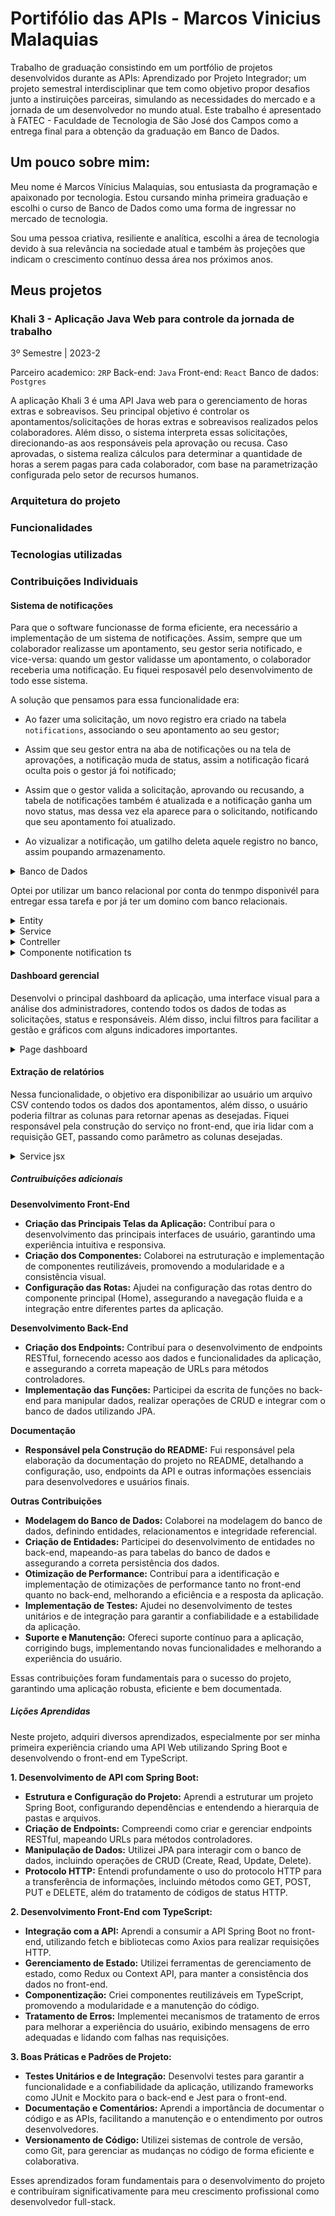 # Portifólio das APIs - Marcos Vinicius Malaquias

Trabalho de graduação consistindo em um portfólio de projetos desenvolvidos durante as APIs: Aprendizado por Projeto Integrador; um projeto semestral interdisciplinar que tem como objetivo propor desafios junto a instiruições parceiras, simulando as necessidades do mercado e a jornada de um desenvolvedor no mundo atual. Este trabalho é apresentado à FATEC - Faculdade de Tecnologia de São José dos Campos como a entrega final para a obtenção da graduação em Banco de Dados.

## Um pouco sobre mim:

Meu nome é Marcos Vínicius Malaquias, sou entusiasta da programação e apaixonado por tecnologia. Estou cursando minha primeira graduação e escolhi o curso de Banco de Dados como uma forma de ingressar no mercado de tecnologia. 

Sou uma pessoa criativa, resiliente e analítica, escolhi a área de tecnologia devido à sua relevância na sociedade atual e também às projeções que indicam o crescimento contínuo dessa área nos próximos anos.

## Meus projetos

### Khali 3 - Aplicação Java Web para controle da jornada de trabalho

3º Semestre | 2023-2

Parceiro academico: `2RP`
Back-end: `Java`
Front-end: `React`
Banco de dados: `Postgres`

A aplicação Khali 3 é uma API Java web para o gerenciamento de horas extras e sobreavisos. Seu principal objetivo é controlar os apontamentos/solicitações de horas extras e sobreavisos realizados pelos colaboradores. Além disso, o sistema interpreta essas solicitações, direcionando-as aos responsáveis pela aprovação ou recusa. Caso aprovadas, o sistema realiza cálculos para determinar a quantidade de horas a serem pagas para cada colaborador, com base na parametrização configurada pelo setor de recursos humanos.

### Arquitetura do projeto

### Funcionalidades

### Tecnologias utilizadas

### Contribuições Individuais

#### Sistema de notificações

Para que o software funcionasse de forma eficiente, era necessário a implementação de um sistema de notificações. Assim, sempre que um colaborador realizasse um apontamento, seu gestor seria notificado, e vice-versa: quando um gestor validasse um apontamento, o colaborador receberia uma notificação. Eu fiquei resposavél pelo desenvolvimento de todo esse sistema.

A solução que pensamos para essa funcionalidade era:

- Ao fazer uma solicitação, um novo registro era criado na tabela `notifications`, associando o seu apontamento ao seu gestor;

- Assim que seu gestor entra na aba de notificações ou na tela de aprovações, a notificação muda de status, assim a notificação ficará oculta pois o gestor já foi notificado;

- Assim que o gestor valida a solicitação, aprovando ou recusando, a tabela de notificações também é atualizada e a notificação ganha um novo status, mas dessa vez ela aparece para o solicitando, notificando que seu apontamento foi atualizado.

- Ao vizualizar a notificação, um gatilho deleta aquele registro no banco, assim poupando armazenamento.

<details>

<summary> Banco de Dados</summary>
<br>

```sql
DROP TABLE IF EXISTS notifications CASCADE;
CREATE TABLE IF NOT EXISTS notifications (
    apt_id INT PRIMARY KEY,
    usr_id integer,
    status boolean DEFAULT false,
    type apt_status DEFAULT 'Pending',
    CONSTRAINT fk_apt_id FOREIGN KEY
    (apt_id) REFERENCES appointments(apt_id),
    CONSTRAINT fk_usr_id FOREIGN KEY
    (usr_id) REFERENCES users(usr_id)
);
```
<br>

</details>

Optei por utilizar um banco relacional por conta do tenmpo disponivél para entregar essa tarefa e por já ter um domino com banco relacionais.

<details>

<summary> Entity </summary>
<br>

```java
@Entity
@Table(name = "notifications")
@AllArgsConstructor
@NoArgsConstructor
@Getter
@Setter
@EqualsAndHashCode
public class Notification {
    @Id
    @GeneratedValue(strategy = GenerationType.IDENTITY)
    @Column(name = "apt_id")
    private Long aptId;

    @ManyToOne
    @JoinColumn(name = "usr_id")
    private User userId;

    @Column(name = "status")
    private boolean status;

    @Enumerated(EnumType.STRING)
    @Column(name = "type")
    private AppointmentStatus type;

```
<br>

</details>

<details>

<summary> Service </summary>
<br>

```java
   @Query(value = "SELECT * FROM appointments a WHERE a.usr_id = :usr_id", nativeQuery = true)
    List<Appointment> findAppointmentByUser(@Param("usr_id") Long userId);

    @Query(value = "select * from appointments where rc_id in ( select rc_id from result_centers where gst_id = :usr_id) and status = 'Pending'", nativeQuery = true)
    List<Appointment> findByManager(@Param("usr_id") Long userId);

    @Query(value = "select * from appointments where rc_id in ( select rc_id from result_centers where gst_id = :usr_id)", nativeQuery = true)
    List<Appointment> findAllByManager(@Param("usr_id") Long userId);

    @Query(value = "update appointments set status = :#{#status.name()} where apt_id = :apt_id returning *", nativeQuery = true)
    Optional<Appointment> updateStatusAppointment(
        @Param("apt_id") Long apt_id,
        @Param("status") AppointmentStatus status
    );

    @Modifying
    @Query(value = "INSERT INTO notifications (apt_id, usr_id, type) VALUES (:aptId, :userId, 'Pending')", nativeQuery = true)
    void insertNotification(@Param("aptId") Long appointmentId, @Param("userId") Long userId);

    @Modifying
    @Query(value = "UPDATE notifications SET type = 'Rejected' WHERE apt_id = :aptId", nativeQuery = true)
    void updateToRejected(@Param("aptId") Long appointmentId);

    @Modifying
    @Query(value = "UPDATE notifications SET type = 'Approved' WHERE apt_id = :aptId", nativeQuery = true)
    void updateToApproved(@Param("aptId") Long appointmentId);

    @Modifying
    @Query(value =
        "UPDATE notifications " +
        "SET status = true " +
        "WHERE usr_id = :usr_id " +
        "AND type IN ('Rejected', 'Approved') " +
        "AND status = false",
        nativeQuery = true)
    void updateStatusToTrueForUser(@Param("usr_id") Long usr_id);

    @Query(value =
        "SELECT COUNT(*) FROM notifications n " +
        "WHERE n.apt_id IN (SELECT a.apt_id FROM appointments a " +
        "WHERE a.rc_id IN (SELECT rc.rc_id FROM result_centers rc WHERE rc.gst_id = :usr_id) " +
        "AND a.status = 'Pending')",
        nativeQuery = true)
    long countPendingNotificationsForManager(@Param("usr_id") Long userId);

    @Query(value =
        "SELECT COUNT(*) FROM notifications WHERE usr_id = :usr_id " +
        "AND status = false AND (type = 'Rejected' OR type = 'Approved')",
        nativeQuery = true)
    long countFalseRejectedOrApprovedNotifications(@Param("usr_id") Long userId);
```

<br>

</details>

<details>

<summary> Contreller </summary>
<br>

```java
  @Transactional
    @PostMapping
    public Appointment createAppointment(@RequestBody Appointment appointment) {
        Appointment savedAppointment = appointmentRepository.save(appointment);
        appointmentRepository.insertNotification(savedAppointment.getId(), savedAppointment.getUser().getId());
        return savedAppointment;
    }

    @Transactional
    @PutMapping("/{id}")
    public Appointment updateAppointment(@PathVariable Long id, @RequestBody Appointment appointmentDetails) {
        Appointment appointment = appointmentRepository.findById(id)

                .orElseThrow(() -> new EntityNotFoundException("Appointment not found with id: " + id));
        appointmentRepository.save(appointmentDetails);

        appointment.setApt_updt(appointmentDetails.getId());
        return appointmentRepository.save(appointment);
    }

    @Transactional
    @PutMapping("/validate/{id}")
    public Appointment updateAppointmentWithStatus(
            @PathVariable Long id,
            @RequestParam(name = "index") int index,
            @RequestParam(name = "feedback") String feedback) throws Exception {
        if (index != 1 && index != 2) {
            throw new Exception("O valor passado deve ser 1 ou 2");
        }
    
        Appointment appointment = appointmentRepository.findById(id)
                .orElseThrow(() -> new EntityNotFoundException("Appointment not found with id: " + id));
    
        AppointmentStatus status = AppointmentStatus.of(index);
        // appointment.setStatus(status);
        appointmentRepository.updateStatusAppointment(id, status);
        appointment.setFeedback(feedback);
        appointment = appointmentRepository.save(appointment);
    
        if (status == AppointmentStatus.Rejected) {
            appointmentRepository.updateToRejected(id);
        } else if (status == AppointmentStatus.Approved) {
            appointmentRepository.updateToApproved(id);
        }
        return appointment;
    }
    

    @GetMapping("/notification/{usr_id}")
    public List<Long> notificationAppointment(@PathVariable Long usr_id) {
        List<Long> notification = new ArrayList<>();
        
        long pendingNotificationsForManager = appointmentRepository.countPendingNotificationsForManager(usr_id);
        notification.add(pendingNotificationsForManager);
        
        long falseRejectedOrApprovedNotifications = appointmentRepository.countFalseRejectedOrApprovedNotifications(usr_id);
        notification.add(falseRejectedOrApprovedNotifications);
        
        return notification;
    }
    
    @Transactional
    @PutMapping("/notification/update/{usr_id}")
    public void updateNotificationsStatusToTrue(@PathVariable Long usr_id) {
        appointmentRepository.updateStatusToTrueForUser(usr_id);
    }
```

<br>

</details>

<details>

<summary> Componente notification ts </summary>
<br>

```ts
import { useState } from 'react';
import { Link } from 'react-router-dom';
import { NotificationItem } from '../services/AppointmentService';

interface NotificationPopUpProps {
    notificationItems: NotificationItem[];
    loadNotifications?: () => void;
}

export default function NotificationPopUp({ notificationItems, loadNotifications }: NotificationPopUpProps) {
    const [collapsed, setCollapsed] = useState(false);
    const [loaded, setLoaded] = useState(false);

    const toggleCollapsed = () => {
        setCollapsed(!collapsed);
        if (!loaded && loadNotifications) {
            loadNotifications();
            setLoaded(true);
        }
    };

    return (
        <div className={`notification ${notificationItems.length === 0 ? 'hidden' : ''}`}>
            <div>
                <button onClick={toggleCollapsed}>
                    {collapsed ? 'Expandir' : 'X'}
                </button>
                {!collapsed && notificationItems.length > 0 && (
                    <ul>
                        {notificationItems.map((item, index) => (
                            <li key={index}>
                                <Link to={item.url}>{item.label}</Link>
                            </li>
                        ))}
                    </ul>
                )}
            </div>
        </div>
    );
}
```

<br>

</details>

#### Dashboard gerencial

Desenvolvi o principal dashboard da aplicação, uma interface visual para a análise dos administradores, contendo todos os dados de todas as solicitações, status e responsáveis. Além disso, inclui filtros para facilitar a gestão e gráficos com alguns indicadores importantes.



<details>

<summary> Page dashboard </summary>
<br>

```ts
import "flatpickr/dist/themes/airbnb.css";
import { useEffect, useState } from 'react';
import BarChartDays from '../components/BarChartDaysOfMonth';
import BarChartHours from '../components/BarChartHoursOfDay';
import Filter from '../components/Filter';
import PieChart from '../components/PieChart';
import { AppointmentSchema } from '../schemas/Appointment';
import { UserSchema } from "../schemas/User";
import { getAppointmentsAdm } from '../services/AppointmentService';
import "../styles/dashboard.css";
import "../styles/filters.css";

interface AppointmentsProps {
    userLoggedIn: UserSchema;
}

export default function Appointments({ userLoggedIn }: AppointmentsProps) {
    const [appointments, setAppointments] = useState<AppointmentSchema[]>([]);
    const [filtered, setFiltered] = useState<AppointmentSchema[]>([]);

    const [filterValues, setFilterValues] = useState<{ [key: string]: any }>({
        "type": "",
        "status": "",
        "client": "",
        "resultCenter": "",
        "project": "",
        "startDate": "",
        "endDate": "",
    });

    const requestAppointments = () => {
        getAppointmentsAdm()
            .then(appointmentsResponse => {
                setAppointments(appointmentsResponse);
                applyFilters(filterValues, appointmentsResponse);
            });
    }

    useEffect(() => {
        requestAppointments();

    }, []);

    const handleFilterChange = (filterType: string, filterValue: any) => {
        // Para datas, garantimos que o formato esteja correto antes de definir no estado
        const formattedDate = filterValue instanceof Date ? filterValue.toLocaleDateString() : filterValue;

        const newFilterValues = { ...filterValues, [filterType]: formattedDate };
        setFilterValues(newFilterValues);
        applyFilters(newFilterValues, appointments);
        console.log(newFilterValues);
    };

    const applyFilters = (filters: { [key: string]: any }, data: AppointmentSchema[]) => {
        const newFiltered = data.filter((appointment) => {
            return Object.keys(filters).every((filterType) => {
                const filterValue = filters[filterType];
                if (filterValue === null || filterValue === undefined || filterValue === '') {
                    return true;
                }
                switch (filterType) {
                    case "type":
                        return appointment.type === filterValue;
                    case "status":
                        return appointment.status === filterValue;
                    case "client":
                        return appointment.client === filterValue;
                    case "resultCenter":
                        return appointment.resultCenter === filterValue;
                    case "project":
                        return appointment.project === filterValue;
                    case "startDate":
                        const filterStartDate = new Date(filterValue);
                        const appointmentStartDate = new Date(appointment.startDate);
                        /* Compare the dates without considering time components */
                        return appointmentStartDate.setHours(0, 0, 0, 0) >= filterStartDate.setHours(0, 0, 0, 0);
                    case "endDate":
                        const filterEndDate = new Date(filterValue);
                        const appointmentEndDate = new Date(appointment.endDate);
                        return appointmentEndDate.setHours(0, 0, 0, 0) <= filterEndDate.setHours(0, 0, 0, 0);
                    default:
                        return true;

                }
            });
        });

        // Atualiza o array filtrado
        setFiltered(newFiltered);
        console.log(newFiltered);
    };

    return (
        <div className="dashabord-admin-page">
            <div className="filters">
                <Filter
                    type="selection"
                    options={[
                        { label: 'Todos', value: '' },
                        { label: 'Hora Extra', value: 'Overtime' },
                        { label: 'Sobreaviso', value: 'OnNotice' },
                    ]}
                    onFilterChange={(value) => handleFilterChange("type", value)}
                />
                <Filter
                    type="selection"
                    options={[
                        { label: 'Todos', value: '' },
                        { label: 'Pendente', value: 'Pending' },
                        { label: 'Aprovados', value: 'Approved' },
                        { label: 'Recusados', value: 'Rejected' },
                    ]}
                    onFilterChange={(value) => handleFilterChange("status", value)}
                />
                <Filter
                    type="availableClients"
                    onFilterChange={(value) => handleFilterChange("client", value)}
                />
                <Filter
                    type="availableResultCenters"
                    onFilterChange={(value) => handleFilterChange("resultCenter", value)}
                    userLoggedIn={userLoggedIn}
                />
                <Filter
                    type="availableProjects"
                    onFilterChange={(value) => handleFilterChange("project", value)}
                />
                <Filter
                    type="date-start"
                    onFilterChange={(value) => handleFilterChange("startDate", value)}
                />
                <Filter
                    type="date-end"
                    onFilterChange={(value) => handleFilterChange("endDate", value)}
                />
            </div>
            <div className="charts-line1">
                <PieChart data={filtered} />
                <BarChartHours data={filtered} />
            </div>
                <div className="charts-line2">
                    <BarChartDays data={filtered} />
            </div>
            </div>
    );
}

```

<br>

</details>

#### Extração de relatórios

Nessa funcionalidade, o objetivo era disponibilizar ao usuário um arquivo CSV contendo todos os dados dos apontamentos, além disso, o usuário poderia filtrar as colunas para retornar apenas as desejadas. Fiquei responsável pela construção do serviço no front-end, que iria lidar com a requisição GET, passando como parâmetro as colunas desejadas.

<details>

<summary> Service jsx</summary>
<br>

```jsx
import axios from 'axios';

const API_URL = 'http://127.0.0.1:8080/csv-export';

export async function getReport(
    camposBoolean: boolean[],
    usrId: number
) {
    const camposBooleanString = camposBoolean.map(value => value.toString()).join(',');

    const params = {
        camposBoolean: camposBooleanString,
        usr_id: usrId,
    };

    try {
        const response = await axios.get(API_URL, { params });
        return response.data;
    } catch (error) {
        console.error('Erro na requisição:', error);
        throw error;
    }
}

```

<br>

</details>

##### Contruibuições adicionais

**Desenvolvimento Front-End**

- **Criação das Principais Telas da Aplicação:** Contribuí para o desenvolvimento das principais interfaces de usuário, garantindo uma experiência intuitiva e responsiva.
- **Criação dos Componentes:** Colaborei na estruturação e implementação de componentes reutilizáveis, promovendo a modularidade e a consistência visual.
- **Configuração das Rotas:** Ajudei na configuração das rotas dentro do componente principal (Home), assegurando a navegação fluida e a integração entre diferentes partes da aplicação.

**Desenvolvimento Back-End**

- **Criação dos Endpoints:** Contribuí para o desenvolvimento de endpoints RESTful, fornecendo acesso aos dados e funcionalidades da aplicação, e assegurando a correta mapeação de URLs para métodos controladores.
- **Implementação das Funções:** Participei da escrita de funções no back-end para manipular dados, realizar operações de CRUD e integrar com o banco de dados utilizando JPA.

**Documentação**

- **Responsável pela Construção do README:** Fui responsável pela elaboração da documentação do projeto no README, detalhando a configuração, uso, endpoints da API e outras informações essenciais para desenvolvedores e usuários finais.

**Outras Contribuições**

- **Modelagem do Banco de Dados:** Colaborei na modelagem do banco de dados, definindo entidades, relacionamentos e integridade referencial.
- **Criação de Entidades:** Participei do desenvolvimento de entidades no back-end, mapeando-as para tabelas do banco de dados e assegurando a correta persistência dos dados.
- **Otimização de Performance:** Contribuí para a identificação e implementação de otimizações de performance tanto no front-end quanto no back-end, melhorando a eficiência e a resposta da aplicação.
- **Implementação de Testes:** Ajudei no desenvolvimento de testes unitários e de integração para garantir a confiabilidade e a estabilidade da aplicação.
- **Suporte e Manutenção:** Ofereci suporte contínuo para a aplicação, corrigindo bugs, implementando novas funcionalidades e melhorando a experiência do usuário.

Essas contribuições foram fundamentais para o sucesso do projeto, garantindo uma aplicação robusta, eficiente e bem documentada.

##### Lições Aprendidas

Neste projeto, adquiri diversos aprendizados, especialmente por ser minha primeira experiência criando uma API Web utilizando Spring Boot e desenvolvendo o front-end em TypeScript.

**1. Desenvolvimento de API com Spring Boot:**  
- **Estrutura e Configuração do Projeto:** Aprendi a estruturar um projeto Spring Boot, configurando dependências e entendendo a hierarquia de pastas e arquivos.
- **Criação de Endpoints:** Compreendi como criar e gerenciar endpoints RESTful, mapeando URLs para métodos controladores.
- **Manipulação de Dados:** Utilizei JPA para interagir com o banco de dados, incluindo operações de CRUD (Create, Read, Update, Delete).
- **Protocolo HTTP:** Entendi profundamente o uso do protocolo HTTP para a transferência de informações, incluindo métodos como GET, POST, PUT e DELETE, além do tratamento de códigos de status HTTP.

**2. Desenvolvimento Front-End com TypeScript:**  
- **Integração com a API:** Aprendi a consumir a API Spring Boot no front-end, utilizando fetch e bibliotecas como Axios para realizar requisições HTTP.
- **Gerenciamento de Estado:** Utilizei ferramentas de gerenciamento de estado, como Redux ou Context API, para manter a consistência dos dados no front-end.
- **Componentização:** Criei componentes reutilizáveis em TypeScript, promovendo a modularidade e a manutenção do código.
- **Tratamento de Erros:** Implementei mecanismos de tratamento de erros para melhorar a experiência do usuário, exibindo mensagens de erro adequadas e lidando com falhas nas requisições.

**3. Boas Práticas e Padrões de Projeto:**  
- **Testes Unitários e de Integração:** Desenvolvi testes para garantir a funcionalidade e a confiabilidade da aplicação, utilizando frameworks como JUnit e Mockito para o back-end e Jest para o front-end.
- **Documentação e Comentários:** Aprendi a importância de documentar o código e as APIs, facilitando a manutenção e o entendimento por outros desenvolvedores.
- **Versionamento de Código:** Utilizei sistemas de controle de versão, como Git, para gerenciar as mudanças no código de forma eficiente e colaborativa.

Esses aprendizados foram fundamentais para o desenvolvimento do projeto e contribuíram significativamente para meu crescimento profissional como desenvolvedor full-stack.